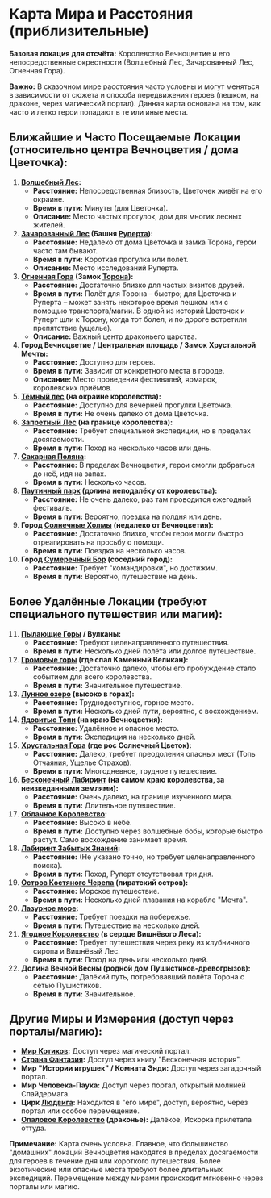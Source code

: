 # Карта Мира и Расстояния (приблизительные)

**Базовая локация для отсчёта:** Королевство Вечноцветие и его непосредственные окрестности (Волшебный Лес, Зачарованный Лес, Огненная Гора).

**Важно:** В сказочном мире расстояния часто условны и могут меняться в зависимости от сюжета и способа передвижения героев (пешком, на драконе, через магический портал). Данная карта основана на том, как часто и легко герои попадают в те или иные места.

## Ближайшие и Часто Посещаемые Локации (относительно центра Вечноцветия / дома Цветочка):

1.  **[Волшебный Лес](places/volshebniy_les.md):**
    *   **Расстояние:** Непосредственная близость, Цветочек живёт на его окраине.
    *   **Время в пути:** Минуты (для Цветочка).
    *   **Описание:** Место частых прогулок, дом для многих лесных жителей.
2.  **[Зачарованный Лес](places/zacharovanniy_les_bashnya_ruperta.md) (Башня [Руперта](characters/main_heroes/rupert.md)):**
    *   **Расстояние:** Недалеко от дома Цветочка и замка Торона, герои часто там бывают.
    *   **Время в пути:** Короткая прогулка или полёт.
    *   **Описание:** Место исследований Руперта.
3.  **[Огненная Гора](places/ognennaya_gora_zamok_torona.md) (Замок [Торона](characters/main_heroes/toron.md)):**
    *   **Расстояние:** Достаточно близко для частых визитов друзей.
    *   **Время в пути:** Полёт для Торона – быстро; для Цветочка и Руперта – может занять некоторое время пешком или с помощью транспорта/магии. В одной из историй Цветочек и Руперт шли к Торону, когда тот болел, и по дороге встретили препятствие (ущелье).
    *   **Описание:** Важный центр драконьего царства.
4.  **Город Вечноцветие / Центральная площадь / Замок Хрустальной Мечты:**
    *   **Расстояние:** Доступно для героев.
    *   **Время в пути:** Зависит от конкретного места в городе.
    *   **Описание:** Место проведения фестивалей, ярмарок, королевских приёмов.
5.  **[Тёмный лес](places/tyomniy_les_vechnotsvetie.md) (на окраине королевства):**
    *   **Расстояние:** Доступно для вечерней прогулки Цветочка.
    *   **Время в пути:** Не очень далеко от дома Цветочка.
6.  **[Запретный Лес](places/zapretniy_les.md) (на границе королевства):**
    *   **Расстояние:** Требует специальной экспедиции, но в пределах досягаемости.
    *   **Время в пути:** Поход на несколько часов или день.
7.  **[Сахарная Поляна](places/saharnaya_polyana.md):**
    *   **Расстояние:** В пределах Вечноцветия, герои смогли добраться до неё, идя на запах.
    *   **Время в пути:** Несколько часов.
8.  **[Паутинный парк](places/pauchiy_park.md) (долина неподалёку от королевства):**
    *   **Расстояние:** Не очень далеко, раз там проводится ежегодный фестиваль.
    *   **Время в пути:** Вероятно, поездка на полдня или день.
9.  **Город [Солнечные Холмы](places/solnechnye_holmy_gorod.md) (недалеко от Вечноцветия):**
    *   **Расстояние:** Достаточно близко, чтобы герои могли быстро отреагировать на просьбу о помощи.
    *   **Время в пути:** Поездка на несколько часов.
10. **Город [Сумеречный Бор](places/sumerechniy_bor_gorod.md) (соседний город):**
    *   **Расстояние:** Требует "командировки", но достижим.
    *   **Время в пути:** Вероятно, путешествие на день.

## Более Удалённые Локации (требуют специального путешествия или магии):

11. **[Пылающие Горы](places/pylayushie_gory_vulkany.md) / Вулканы:**
    *   **Расстояние:** Требуют целенаправленного путешествия.
    *   **Время в пути:** Несколько дней полёта или долгое путешествие.
12. **[Громовые горы](places/gromovye_gory.md) (где спал Каменный Великан):**
    *   **Расстояние:** Достаточно далеко, чтобы его пробуждение стало событием для всего королевства.
    *   **Время в пути:** Значительное путешествие.
13. **[Лунное озеро](places/lunnoe_ozero.md) (высоко в горах):**
    *   **Расстояние:** Труднодоступное, горное место.
    *   **Время в пути:** Несколько дней пути, вероятно, с восхождением.
14. **[Ядовитые Топи](places/yadovitye_topi.md) (на краю Вечноцветия):**
    *   **Расстояние:** Удалённое и опасное место.
    *   **Время в пути:** Экспедиция на несколько дней.
15. **[Хрустальная Гора](places/hrustalnaya_gora.md) (где рос Солнечный Цветок):**
    *   **Расстояние:** Далеко, требует преодоления опасных мест (Топь Отчаяния, Ущелье Страхов).
    *   **Время в пути:** Многодневное, трудное путешествие.
16. **[Бесконечный Лабиринт](places/beskonechniy_labirint_s_dveryu_v_mir_fey.md) (на самом краю королевства, за неизведанными землями):**
    *   **Расстояние:** Очень далеко, на границе изученного мира.
    *   **Время в пути:** Длительное путешествие.
17. **[Облачное Королевство](places/oblachnoe_korolevstvo.md):**
    *   **Расстояние:** Высоко в небе.
    *   **Время в пути:** Доступно через волшебные бобы, которые быстро растут. Само восхождение занимает время.
18. **[Лабиринт Забытых Знаний](places/labirint_zabytyh_znaniy.md):**
    *   **Расстояние:** (Не указано точно, но требует целенаправленного поиска).
    *   **Время в пути:** Поход, Руперт отсутствовал три дня.
19. **[Остров Костяного Черепа](places/ostrov_kostyanogo_cherepa.md) (пиратский остров):**
    *   **Расстояние:** Морское путешествие.
    *   **Время в пути:** Несколько дней плавания на корабле "Мечта".
20. **[Лазурное море](places/lazurnoe_more.md):**
    *   **Расстояние:** Требует поездки на побережье.
    *   **Время в пути:** Путешествие на несколько дней.
21. **[Ягодное Королевство](places/yagodnoe_korolevstvo.md) (в сердце Вишнёвого Леса):**
    *   **Расстояние:** Требует путешествия через реку из клубничного сиропа и Вишнёвый Лес.
    *   **Время в пути:** Поход на день или несколько дней.
22. **Долина Вечной Весны (родной дом Пушистиков-древогрызов):**
    *   **Расстояние:** Далёкий путь, потребовавший полёта Торона с сетью Пушистиков.
    *   **Время в пути:** Значительное.

## Другие Миры и Измерения (доступ через порталы/магию):

-   **[Мир Котиков](places/mir_kotikov.md):** Доступ через магический портал.
-   **[Страна Фантазия](places/fantaziya_strana.md):** Доступ через книгу "Бесконечная история".
-   **Мир "Истории игрушек" / Комната Энди:** Доступ через загадочный портал.
-   **Мир Человека-Паука:** Доступ через портал, открытый молнией Спайдермага.
-   **Цирк [Людвига](characters/villains/ludvig.md):** Находится в "его мире", доступ, вероятно, через портал или особое перемещение.
-   **[Опаловое Королевство](places/opolovoe_korolevstvo.md) (драконье):** Далёкое, Искорка прилетала оттуда.

**Примечание:** Карта очень условна. Главное, что большинство "домашних" локаций Вечноцветия находятся в пределах досягаемости для героев в течение дня или короткого путешествия. Более экзотические или опасные места требуют более длительных экспедиций. Перемещение между мирами происходит мгновенно через порталы или магию.